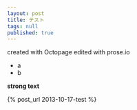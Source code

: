 ```yaml
---
layout: post
title: テスト
tags: null
published: true
---
```


created with Octopage
edited with prose.io

- a
- b

**strong text**


{% post_url 2013-10-17-test %}